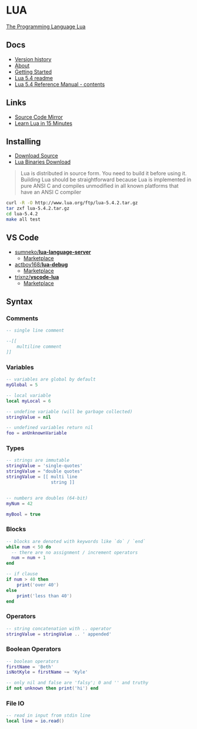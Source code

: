 # LUA

[The Programming Language Lua](https://www.lua.org/)

## Docs

* [Version history](https://www.lua.org/versions.html)
* [About](https://www.lua.org/about.html)
* [Getting Started](https://www.lua.org/start.html)
* [Lua 5.4 readme](http://www.lua.org/work/doc/)
* [Lua 5.4 Reference Manual - contents](http://www.lua.org/work/doc/contents.html)

## Links

* [Source Code Mirror](https://github.com/lua/lua)
* [Learn Lua in 15 Minutes](http://tylerneylon.com/a/learn-lua/)

## Installing

* [Download Source](https://www.lua.org/download.html)
* [Lua Binaries Download](http://luabinaries.sourceforge.net/download.html)

> Lua is distributed in source form. You need to build it before using it. Building Lua should be straightforward because Lua is implemented in pure ANSI C and compiles unmodified in all known platforms that have an ANSI C compiler


```bash
curl -R -O http://www.lua.org/ftp/lua-5.4.2.tar.gz
tar zxf lua-5.4.2.tar.gz
cd lua-5.4.2
make all test
```

## VS Code


* [sumneko/**lua-language-server**](https://github.com/sumneko/lua-language-server)
  * [Marketplace](https://marketplace.visualstudio.com/items?itemName=sumneko.lua)
* [actboy168/**lua-debug**](https://github.com/actboy168/lua-debug)
  * [Marketplace](https://marketplace.visualstudio.com/items?itemName=actboy168.lua-debug)
* [trixnz/**vscode-lua**](https://github.com/trixnz/vscode-lua)
  * [Marketplace](https://marketplace.visualstudio.com/items?itemName=trixnz.vscode-lua)

## Syntax

### Comments

```lua
-- single line comment

--[[
    multiline comment
]]
```

### Variables

```lua
-- variables are global by default
myGlobal = 5

-- local variable
local myLocal = 6

-- undefine variable (will be garbage collected)
stringValue = nil

-- undefined variables return nil
foo = anUnknownVariable
```

### Types

```lua
-- strings are immutable
stringValue = 'single-quotes'
stringValue = "double quotes"
stringValue = [[ multi line
                 string ]]


-- numbers are doubles (64-bit)
myNum = 42

myBool = true
```

### Blocks

```lua
-- blocks are denoted with keywords like `do` / `end`
while num < 50 do
  -- there are no assignment / increment operators
  num = num + 1
end

-- if clause
if num > 40 then
    print('over 40')
else
    print('less than 40')
end
```

### Operators

```lua
-- string concatenation with .. operator
stringValue = stringValue .. ' appended'
```

### Boolean Operators

```lua
-- boolean operators
firstName = 'Beth'
isNotKyle = firstName ~= 'Kyle'

-- only nil and false are 'falsy'; 0 and '' and truthy
if not unknown then print('hi') end


```

### File IO

```lua
-- read in input from stdin line
local line = io.read()

```
